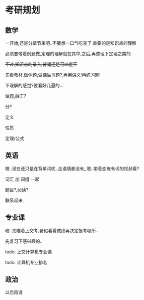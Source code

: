 # 考研规划

## 数学

一开始,还是分章节来吧..不要想一口气吃完了.重要的是知识点的理解

必须要带着例题做,定理的理解就在其中,之后,再整理下定理之类的.

~~不过,知识点的录入,背诵还是可以提下~~



先看教材,做例题,做课后习题?,再用讲义!再练习题!

不理解的感觉?要看好几遍的...

做题,融汇?



分?

定义

性质

定理/公式

## 英语

嗯..现在还只是在背单词呢..连语境都没有,,嗯..带着恋练有词的视频看?

词汇 加 词组 一起

题目?,阅读?

联系起来,

## 专业课

嗯..先瞄着上交考,暑假看看成绩再决定报考哪所...

先复习下感兴趣的..

todo: 上交计算机专业课

todo: 计算机专业排名



## 政治

以后再说